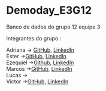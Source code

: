 # Demoday_E3G12
Banco de dados do grupo 12 equipe 3

Integrantes  do grupo :

Adriana   -> [GitHub](https://github.com/AdrianaQMelo), [LinkedIn](https://www.linkedin.com/in/adrianaqmelo/)<br/>
Ester     ->[GitHub](https://github.com/ester346), [LinkedIn](https://www.linkedin.com/in/estercsoliveira/)<br/>
Ezequiel  ->[Github](https://github.com/Ezequie1), [LinkedIn](https://www.linkedin.com/in/ezequielamoura/)<br/>
Marcos    ->[GitHub](https://github.com/Eu-O-Marcos), [LinkedIn](https://www.linkedin.com/in/oi-eu-sou-o-marcos/)<br/>
Lucas     -><br/>
Victor    ->[GitHub](https://github.com/Victor-Manoel-Public), [LinkedIn](https://www.linkedin.com/in/victor-manoel-da-silva/)<br/>
